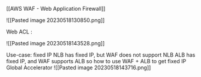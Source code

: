[[AWS WAF - Web Application Firewall]] 

![[Pasted image 20230518130850.png]]

Web ACL : 

![[Pasted image 20230518143528.png]]

Use-case:
		fixed IP
				NLB has fixed IP, but WAF does not support NLB
				ALB has fixed IP, and WAF supports ALB
				so how to use WAF + ALB to get fixed IP
						Global Accelerator
						![[Pasted image 20230518143716.png]]
		